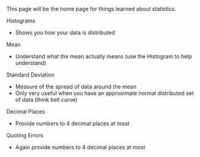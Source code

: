 This page will be the home page for things learned about statistics.

Histograms
* Shows you how your data is distributed

Mean
* Understand what the mean actually means (use the Histogram to help understand)

Standard Deviation
* Measure of the spread of data around the mean
* Only very useful when you have an approximate normal distributed set of data (think bell curve)

Decimal Places
* Provide numbers to 4 decimal places at most

Quoting Errors
* Again provide numbers to 4 decimal places at most